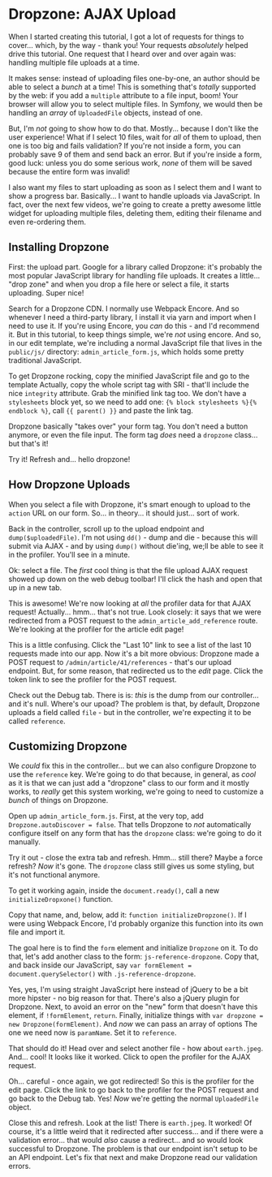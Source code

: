 # Dropzone: AJAX Upload

When I started creating this tutorial, I got a lot of requests for things to
cover... which, by the way - thank you! Your requests *absolutely* helped drive
this tutorial. One request that I heard over and over again was: handling multiple
file uploads at a time.

It makes sense: instead of uploading files one-by-one, an author should be able
to select a *bunch* at a time! This is something that's *totally* supported by
the web: if you add a `multiple` attribute to a file input, boom! Your browser
will allow you to select multiple files. In Symfony, we would then be handling
an *array* of `UploadedFile` objects, instead of one.

But, I'm *not* going to show how to do that. Mostly... because I don't like the
user experience! What if I select 10 files, wait for *all* of them to upload,
then one is too big and fails validation? If you're not inside a form, you can
probably save 9 of them and send back an error. But if you're inside a form,
good luck: unless you do some serious work, *none* of them will be saved because
the entire form was invalid!

I also want my files to start uploading as soon as I select them and I want to
show a progress bar. Basically... I want to handle uploads via JavaScript. In
fact, over the next few videos, we're going to create a pretty awesome little
widget for uploading multiple files, deleting them, editing their filename and
even re-ordering them.

## Installing Dropzone

First: the upload part. Google for a library called Dropzone: it's probably the
most popular JavaScript library for handling file uploads. It creates a little...
"drop zone" and when you drop a file here or select a file, it starts uploading.
Super nice!

Search for a Dropzone CDN. I normally use Webpack Encore. And so whenever I need
a third-party library, I install it via yarn and import when I need to use it.
If you're using Encore, you *can* do this - and I'd recommend it. But in this tutorial,
to keep things simple, we're *not* using encore. And so, in our edit template, we're
including a normal JavaScript file that lives in the `public/js/` directory:
`admin_article_form.js`, which holds some pretty traditional JavaScript.

To get Dropzone rocking, copy the minified JavaScript file and go to the template
Actually, copy the whole script tag with SRI - that'll include the nice `integrity`
attribute. Grab the minified link tag too. We don't have a `stylesheets` block
yet, so we need to add one: `{% block stylesheets %}{% endblock %}`, call
`{{ parent() }}` and paste the link tag.

Dropzone basically "takes over" your form tag. You don't need a button anymore,
or even the file input. The form tag *does* need a `dropzone` class... but that's
it!

Try it! Refresh and... hello dropzone!

## How Dropzone Uploads

When you select a file with Dropzone, it's smart enough to upload to the `action`
URL on our form. So... in theory... it should just... sort of work.

Back in the controller, scroll up to the upload endpoint and
`dump($uploadedFile)`. I'm not using `dd()` - dump and die - because this will
submit via AJAX - and by using `dump()` without die'ing, we;ll be able to see it
in the profiler. You'll see in a minute.

Ok: select a file. The *first* cool thing is that the file upload AJAX request
showed up down on the web debug toolbar! I'll click the hash and open that up
in a new tab.

This is awesome! We're now looking at *all* the profiler data for that AJAX request!
Actually... hmm... that's not true. Look closely: it says that we were redirected
from a POST request to the `admin_article_add_reference` route. We're looking at
the profiler for the article edit page!

This is a little confusing. Click the "Last 10" link to see a list of the last
10 requests made into our app. Now it's a bit more obvious: Dropzone made a POST
request to `/admin/article/41/references` - that's our upload endpoint. But,
for some reason, that redirected us to the *edit* page. Click the token link to
see the profiler for the POST request.

Check out the Debug tab. There is is: *this* is the dump from our controller...
and it's null. Where's our upoad? The problem is that, by default, Dropzone uploads
a field called `file` - but in the controller, we're expecting it to be called
`reference`.

## Customizing Dropzone

We *could* fix this in the controller... but we can also configure Dropzone to
use the `reference` key. We're going to do that because, in general, as *cool*
as it is that we can just add a "dropzone" class to our form and it mostly works,
to *really* get this system working, we're going to need to customize a *bunch*
of things on Dropzone.

Open up `admin_article_form.js`. First, at the very top, add
`Dropzone.autoDiscover = false`. That tells Dropzone to *not* automatically
configure itself on any form that has the `dropzone` class: we're going to do
it manually.

Try it out - close the extra tab and refresh. Hmm... still there? Maybe a force
refresh? *Now* it's gone. The `dropzone` class still gives us some styling, but
it's not functional anymore.

To get it working again, inside the `document.ready()`, call a new `initializeDropxone()`
function.

Copy that name, and, below, add it: `function initializeDropzone()`. If I were using
Webpack Encore, I'd probably organize this function into its own file and import
it.

The goal here is to find the `form` element and initialize `Dropzone` on it. To
do that, let's add another class to the form: `js-reference-dropzone`. Copy that,
and back inside our JavaScript, say `var formElement = document.querySelector()`
with `.js-reference-dropzone`.

Yes, yes, I'm using straight JavaScript here instead of jQuery to be a bit more
hipster - no big reason for that. There's also a jQuery plugin for Dropzone.
Next, to avoid an error on the "new" form that doesn't have this element, if
`!formElement`, `return`. Finally, initialize things with
`var dropzone = new Dropzone(formElement)`. And *now* we can pass an array of
options The one we need now is `paramName`. Set it to `reference`.

That should do it! Head over and select another file - how about `earth.jpeg`.
And... cool! It looks like it worked. Click to open the profiler for the AJAX
request.

Oh... careful - once again, we got redirected! So this is the profiler for the
edit page. Click the link to go back to the profiler for the POST request and
go back to the Debug tab. Yes! *Now* we're getting the normal `UploadedFile`
object.

Close this and refresh. Look at the list! There is `earth.jpeg`. It worked!
Of course, it's a little weird that it redirected after success... and if there
were a validation error... that would *also* cause a redirect... and so would
look successful to Dropzone. The problem is that our endpoint isn't setup to be
an API endpoint. Let's fix that next and make Dropzone read our validation errors.
